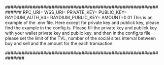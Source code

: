 ##############################################################
RPC_URI= 
WSS_URI=
PRIVATE_KEY=
PUBLIC_KEY=
RAYDIUM_AUTH_V4=
RAYDIUM_PUBLIC_KEY=
AMOUNT=0.01
This is an example of the .env file.
Here except for private key and publick key, please find the example in the config.ts.
Please fill the private key and publick key with your wallet private key and public key.
and then in the config.ts file please set the limit of the TVL, number of the social sites
interval between buy and sell and the amount for the each transaction

###############################################################

